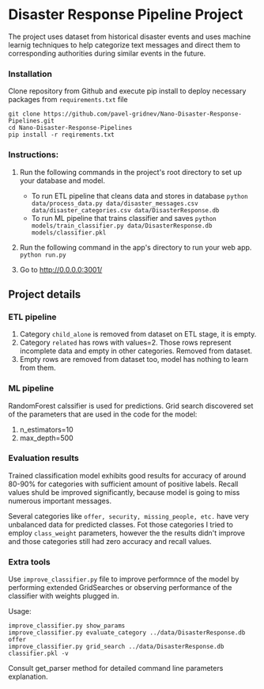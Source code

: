 # Disaster Response Pipeline Project
The project uses dataset from historical disaster events and uses machine learnig techniques to help 
categorize text messages and direct them to corresponding authorities during similar events in the 
future. 

### Installation
Clone repository from Github and execute pip install to deploy necessary packages from `requirements.txt` file

```
git clone https://github.com/pavel-gridnev/Nano-Disaster-Response-Pipelines.git
cd Nano-Disaster-Response-Pipelines
pip install -r reqirements.txt
```

### Instructions:
1. Run the following commands in the project's root directory to set up your database and model.

    - To run ETL pipeline that cleans data and stores in database
        `python data/process_data.py data/disaster_messages.csv data/disaster_categories.csv data/DisasterResponse.db`
    - To run ML pipeline that trains classifier and saves
        `python models/train_classifier.py data/DisasterResponse.db models/classifier.pkl`

2. Run the following command in the app's directory to run your web app.
    `python run.py`

3. Go to http://0.0.0.0:3001/

## Project details

### ETL pipeline
1. Category `child_alone` is removed from dataset on ETL stage, it is empty.
2. Category `related` has rows with values=2. Those rows represent incomplete data and empty in other categories.
Removed from dataset.
3. Empty rows are removed from dataset too, model has nothing to learn from them. 
### ML pipeline
RandomForest calssifier is used for predictions. Grid search discovered set of the parameters that are used in the code 
for the model:
1. n_estimators=10
1. max_depth=500

### Evaluation results
Trained classification model exhibits good results for accuracy of around 80-90% 
for categories with sufficient amount of positive labels. Recall values shuld be improved significantly, 
because model is going to miss numerous important messages.

Several categories like `offer, security, missing_people, etc.` have very unbalanced data for predicted classes. 
Fot those categories I tried to employ `class_weight` parameters, however the the results didn't improve
and those categories still had zero accuracy and recall values.

### Extra tools
Use `improve_classifier.py` file to improve performnce of the model by performing extended GridSearches
or observing performance of the classifier with weights plugged in.
<p>Usage:

```
improve_classifier.py show_params
improve_classifier.py evaluate_category ../data/DisasterResponse.db offer
improve_classifier.py grid_search ../data/DisasterResponse.db classifier.pkl -v
```
Consult get_parser method for detailed command line parameters explanation.

 


